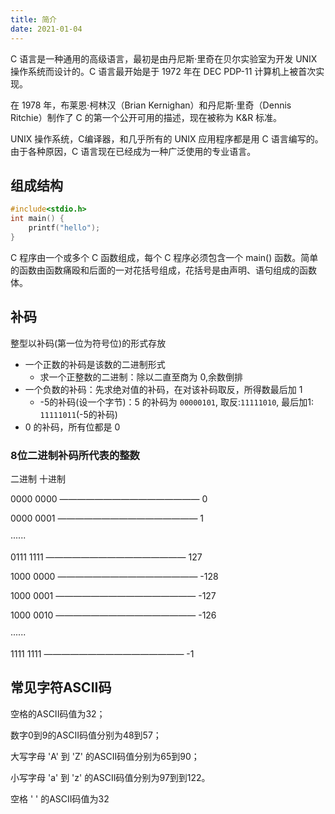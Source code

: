 ```yaml
---
title: 简介
date: 2021-01-04
---
```

C 语言是一种通用的高级语言，最初是由丹尼斯·里奇在贝尔实验室为开发 UNIX 操作系统而设计的。C 语言最开始是于 1972 年在 DEC PDP-11 计算机上被首次实现。

在 1978 年，布莱恩·柯林汉（Brian Kernighan）和丹尼斯·里奇（Dennis Ritchie）制作了 C 的第一个公开可用的描述，现在被称为 K&R 标准。

UNIX 操作系统，C编译器，和几乎所有的 UNIX 应用程序都是用 C 语言编写的。由于各种原因，C 语言现在已经成为一种广泛使用的专业语言。

## 组成结构

```c
#include<stdio.h>
int main() {
    printf("hello");
}
```

C 程序由一个或多个 C 函数组成，每个 C 程序必须包含一个 main() 函数。简单的函数由函数痛殴和后面的一对花括号组成，花括号是由声明、语句组成的函数体。 


## 补码

整型以补码(第一位为符号位)的形式存放

+ 一个正数的补码是该数的二进制形式
    + 求一个正整数的二进制：除以二直至商为 0,余数倒排
+ 一个负数的补码：先求绝对值的补码，在对该补码取反，所得数最后加 1
    + -5的补码(设一个字节)：5 的补码为 `00000101`, 取反:`11111010`, 最后加1: `11111011`(-5的补码)
+ 0 的补码，所有位都是 0    

### 8位二进制补码所代表的整数

二进制                       十进制 

0000 0000 ————————————————   0

0000 0001 ————————————————   1

······

0111 1111 ————————————————  127

1000 0000 ———————————————— -128

1000 0001 ———————————————— -127

1000 0010 ———————————————— -126

······

1111 1111 ————————————————  -1

## 常见字符ASCII码
空格的ASCII码值为32；

数字0到9的ASCII码值分别为48到57；

大写字母 'A' 到 'Z' 的ASCII码值分别为65到90；

小写字母 'a' 到 'z' 的ASCII码值分别为97到到122。

空格 ' ' 的ASCII码值为32
